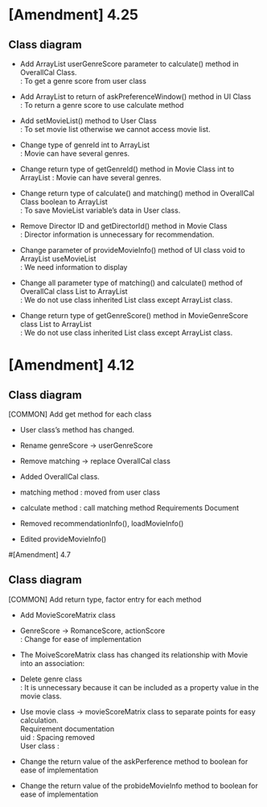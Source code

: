 # [Amendment] 4.25
## Class diagram

- Add ArrayList<Integer> userGenreScore parameter to calculate() method in OverallCal Class.<br>
	: To get a genre score from user class<br>
	
- Add ArrayList<Integer> to return of askPreferenceWindow() method in UI Class<br>
	: To return a genre score to use calculate method<br>
	
- Add setMovieList() method to User Class<br>
	: To set movie list otherwise we cannot access movie list.
- Change type of genreId int to ArrayList<Integer><br>
	: Movie can have several genres.
- Change return type of getGenreId() method in Movie Class int to ArrayList<Integer>
	: Movie can have several genres.
- Change return type of calculate() and matching() method in OverallCal Class boolean to ArrayList<Integer><br>
	: To save MovieList variable’s data in User class.
- Remove Director ID and getDirectorId() method in Movie Class<br>
	: Director information is unnecessary for recommendation.
- Change parameter of provideMovieInfo() method of UI class void to ArrayList<Integer> useMovieList<br>
	: We need information to display
- Change all parameter type of matching() and calculate() method of OverallCal class List<Integer> to ArrayList<Integer><br>
	: We do not use class inherited List class except ArrayList class.
- Change return type of getGenreScore() method in MovieGenreScore class List<Integer> to ArrayList<Integer><br>
	: We do not use class inherited List class except ArrayList class.
	
# [Amendment] 4.12

## Class diagram

[COMMON] Add get method for each class

- User class’s method has changed.<br>

- Rename genreScore -> userGenreScore
- Remove matching -> replace OverallCal class
- Added OverallCal class.
- matching method : moved from user class 
- calculate method : call matching method
Requirements Document
- Removed recommendationInfo(), loadMovieInfo()
- Edited provideMovieInfo()

#[Amendment] 4.7

## Class diagram

[COMMON] Add return type, factor entry for each method

- Add MovieScoreMatrix class<br>

- GenreScore -> RomanceScore, actionScore<br>
: Change for ease of implementation<br>
- The MoiveScoreMatrix class has changed its relationship with Movie into an association:
- Delete genre class<br>: It is unnecessary because it can be included as a property value in the movie class.
- Use movie class -> movieScoreMatrix class to separate points for easy calculation.<br>
Requirement documentation<br>
uid : Spacing removed<br>
User class :
- Change the return value of the askPerference method to boolean for ease of implementation
- Change the return value of the probideMovieInfo method to boolean for ease of implementation

